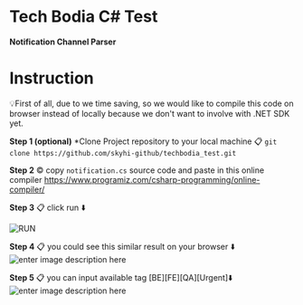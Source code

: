# Tech Bodia C# Test
**Notification Channel Parser**


# Instruction

💡First of all, due to we time saving, so we would like to compile this code on browser instead of locally because we don't want to involve with .NET SDK yet.

**Step 1 (optional)**
*Clone Project repository to your local machine
📋 `git clone https://github.com/skyhi-github/techbodia_test.git`

**Step 2**
©️ copy `notification.cs` source code and paste in this online compiler https://www.programiz.com/csharp-programming/online-compiler/

**Step 3**
📋 click run ⬇️

![RUN](https://www.programiz.com/sites/tutorial2program/files/cpp-run-program.png)

**Step 4**
📋 you could see this similar result on your browser ⬇️
![enter image description here](https://i.ibb.co/n7qRCQ2/www-programiz-com-csharp-programming-online-compiler-1.png)

**Step 5**
📋 you can input available tag [BE][FE][QA][Urgent]⬇️
![enter image description here](https://i.ibb.co/5KpzpXh/www-programiz-com-csharp-programming-online-compiler-2.png)